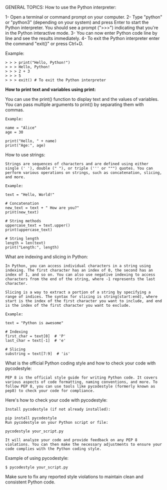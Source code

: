 GENERAL TOPICS:
How to use the Python interpreter:

1- Open a terminal or command prompt on your computer.
2- Type "python" or "python3" (depending on your system) and press Enter to start the Python interpreter. You should see a prompt (">>>") indicating that you're in the Python interactive mode.
3- You can now enter Python code line by line and see the results immediately.
4- To exit the Python interpreter enter the command "exit()" or press Ctrl+D.

Example:

    > > > print("Hello, Python!")
    > > > Hello, Python!
    > > > 2 + 3
    > > > 5
    > > > exit() # To exit the Python interpreter

**How to print text and variables using print:**

You can use the print() function to display text and the values of variables. You can pass multiple arguments to print() by separating them with commas.

    Example:

    name = "Alice"
    age = 30

    print("Hello, " + name)
    print("Age:", age)

How to use strings:

    Strings are sequences of characters and are defined using either single (' '), double (" "), or triple (''' or """) quotes. You can perform various operations on strings, such as concatenation, slicing, and more.

    Example:

    text = "Hello, World!"

    # Concatenation
    new_text = text + " How are you?"
    print(new_text)

    # String methods
    uppercase_text = text.upper()
    print(uppercase_text)

    # String length
    length = len(text)
    print("Length:", length)

What are indexing and slicing in Python:

    In Python, you can access individual characters in a string using indexing. The first character has an index of 0, the second has an index of 1, and so on. You can also use negative indexing to access characters from the end of the string, where -1 represents the last character.

    Slicing is a way to extract a portion of a string by specifying a range of indices. The syntax for slicing is string[start:end], where start is the index of the first character you want to include, and end is the index of the first character you want to exclude.

    Example:

    text = "Python is awesome"

    # Indexing
    first_char = text[0]  # 'P'
    last_char = text[-1]  # 'e'

    # Slicing
    substring = text[7:9]  # 'is'

What is the official Python coding style and how to check your code with pycodestyle:

    PEP 8 is the official style guide for writing Python code. It covers various aspects of code formatting, naming conventions, and more. To follow PEP 8, you can use tools like pycodestyle (formerly known as pep8) to check your code for compliance.

Here's how to check your code with pycodestyle:

    Install pycodestyle (if not already installed):

    pip install pycodestyle
    Run pycodestyle on your Python script or file:

    pycodestyle your_script.py

    It will analyze your code and provide feedback on any PEP 8 violations. You can then make the necessary adjustments to ensure your code complies with the Python coding style.

Example of using pycodestyle:

    $ pycodestyle your_script.py

Make sure to fix any reported style violations to maintain clean and consistent Python code.
